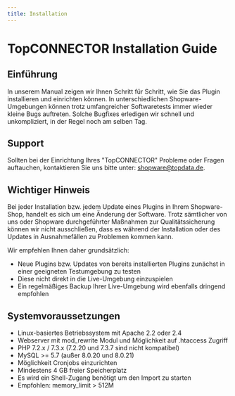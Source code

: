 ```yaml
---
title: Installation
---
```



# TopCONNECTOR Installation Guide

## Einführung

In unserem Manual zeigen wir Ihnen Schritt für Schritt, wie Sie das Plugin installieren und einrichten können. In unterschiedlichen Shopware-Umgebungen können trotz umfangreicher Softwaretests immer wieder kleine Bugs auftreten. Solche Bugfixes erledigen wir schnell und unkompliziert, in der Regel noch am selben Tag.

## Support

Sollten bei der Einrichtung Ihres "TopCONNECTOR" Probleme oder Fragen auftauchen, kontaktieren Sie uns bitte unter: shopware@topdata.de.

## Wichtiger Hinweis

Bei jeder Installation bzw. jedem Update eines Plugins in Ihrem Shopware-Shop, handelt es sich um eine Änderung der Software. Trotz sämtlicher von uns oder Shopware durchgeführter Maßnahmen zur Qualitätssicherung können wir nicht ausschließen, dass es während der Installation oder des Updates in Ausnahmefällen zu Problemen kommen kann.

Wir empfehlen Ihnen daher grundsätzlich:
* Neue Plugins bzw. Updates von bereits installierten Plugins zunächst in einer geeigneten Testumgebung zu testen
* Diese nicht direkt in die Live-Umgebung einzuspielen
* Ein regelmäßiges Backup Ihrer Live-Umgebung wird ebenfalls dringend empfohlen

## Systemvoraussetzungen

* Linux-basiertes Betriebssystem mit Apache 2.2 oder 2.4
* Webserver mit mod_rewrite Modul und Möglichkeit auf .htaccess Zugriff
* PHP 7.2.x / 7.3.x (7.2.20 und 7.3.7 sind nicht kompatibel)
* MySQL >= 5.7 (außer 8.0.20 und 8.0.21)
* Möglichkeit Cronjobs einzurichten
* Mindestens 4 GB freier Speicherplatz
* Es wird ein Shell-Zugang benötigt um den Import zu starten
* Empfohlen: memory_limit > 512M
